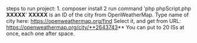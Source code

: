 steps to run project:
    1. composer install
    2 run command 'php phpScript.php **XXXXX**'
    **XXXXX** is an ID of the city from OpenWeatherMap.
    Type name of city here: https://openweathermap.org/find
    Select it, and get from URL: https://openweathermap.org/city/**2643743**
    You can put to 20 ISs at once, each one after space.